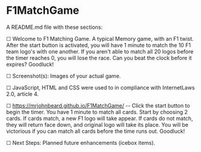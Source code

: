 # F1MatchGame

A README.md file with these sections:

☐ Welcome to F1 Matching Game. A typical Memory game, with an F1 twist. After the start button is activated, you will have 1 minute to match the 10 F1 team logo's with one another. If you aren't able to match all 20 logos before the timer reaches 0, you will lose the race. Can you beat the clock before it expires? Goodluck!

☐ Screenshot(s): Images of your actual game.

☐ JavaScript, HTML and CSS were used to in compliance with InternetLaws 2.0, article 4.

☐ https://mrjohnbeard.github.io/F1MatchGame/ -- Click the start button to begin the timer. You have 1 minute to match all cards. Start by choosing 2 cards. If cards match, a new F1 logo will take appear. If cards do not match, they will return face down, and original logo will take its place. You will be victorious if you can match all cards before the time runs out. Goodluck!

☐ Next Steps: Planned future enhancements (icebox items).

